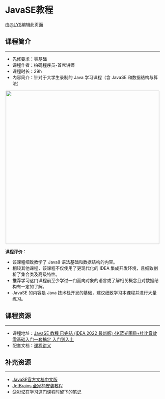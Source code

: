 # JavaSE教程

由[@LYS](https://lys2021.com/)编辑此页面

## 课程简介

****

- 先修要求：零基础
- 课程作者：柏码程序员-首席讲师
- 课程时长：29h
- 内容简介：针对于大学生录制的 Java 学习课程（含 JavaSE 和数据结构与算法）

<div align="center">
    <image src="https://oss.itbaima.cn/internal/static/curriculum/e75e4b2f7662250b.webp" width="500"/>
</div>


**课程评价**：

* 该课程细致教学了 Java8 语法基础和数据结构的内容。
* 相较其他课程，该课程不仅使用了更现代化的 IDEA 集成开发环境，且细致剖析了集合类及高级特性。
* 推荐学习这门课程前至少学过一门面向对象的语言或了解相关概念且对数据结构有一定的了解。
* JavaSE 的内容是 Java 技术栈开发的基础，建议细致学习本课程并进行大量练习。

<!-- 介绍学习该门课程主观感受，内容包括但不限于：
    （1）课程覆盖的知识点范围
    （2）与同类课程相比它的优势与特点
    （3）学习这门课程的体验与感受
    （4）自学这门课的注意点（踩过的坑、难度预警等等）
    （5）... ...
-->

## 课程资源

****

- 课程地址：[JavaSE 教程 已完结 (IDEA 2022 最新版) 4K蓝光画质+杜比音效 零基础入门一套搞定 入门到入土](https://www.bilibili.com/video/BV1YP4y1o75f/?spm_id_from=333.999.0.0&vd_source=ce95ad6607d316dd76f87b90ab69fa3f)
- 配套文档：[课程讲义](https://www.itbaima.cn/document/ibeeuwsbbi00undq)

## 补充资源

****

* [JavaSE官方文档中文版](https://www.w3cschool.cn/java/dict.html)
* [JetBrains 全家桶安装教程](/开发工具/JetBrains全家桶.md)
* [@XHZ](https://www.yuque.com/spumante)在学习这门课程时留下的[笔记](https://www.yuque.com/spumante/xhz/5b17077a560dbb666966dff1bea3a57d#fsA3Z)